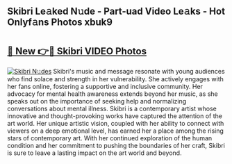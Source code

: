 ## Skibri Le𝚊ked N𝚞de - Part-uad Video Le𝚊ks - Hot Onlyf𝚊ns Photos xbuk9

# <h2><a href="http://ab19292.deff.icu/?id=Skibri">🔗 New 👉🔴 Skibri VIDEO Photos</a></h2>

[![Skibri N𝚞des](https://i.imgur.com/rIISA9y.gif)](http://ab19292.deff.icu/?id=Skibri)
Skibri's music and message resonate with young audiences who find solace and strength in her vulnerability. She actively engages with her fans online, fostering a supportive and inclusive community. Her advocacy for mental health awareness extends beyond her music, as she speaks out on the importance of seeking help and normalizing conversations about mental illness. Skibri is a contemporary artist whose innovative and thought-provoking works have captured the attention of the art world. Her unique artistic vision, coupled with her ability to connect with viewers on a deep emotional level, has earned her a place among the rising stars of contemporary art. With her continued exploration of the human condition and her commitment to pushing the boundaries of her craft, Skibri is sure to leave a lasting impact on the art world and beyond.
